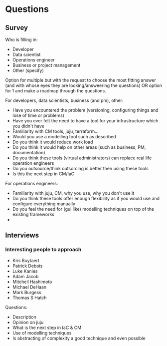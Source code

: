 # Questions

## Survey

Who is filling in:
- Developer
- Data scientist
- Operations engineer
- Business or project management
- Other (specify)

Option for multiple but with the request to choose the most fitting answer (and with whose eyes they are looking/answeering the questions) OR option for 1 and make a roadmap through the questions.

For developers, data scientists, business (and pm), other:
- Have you encountered the problem (versioning, configuring things and lose of time or problems)
- Have you ever felt the need to have a tool for your infrastructure which you didn't have
- Familiarity with CM tools, juju, terraform...
- Would you use a modelling tool such as described
- Do you think it would reduce work load
- Do you think it would help on other areas (such as business, PM, documentation)
- Do you think these tools (virtual administrators) can replace real life operation engineers
- Do you outsource/think outsorcing is better then using these tools
- Is this the next step in CM/IaC

For operations engineers:
- Familiarity with juju, CM, why you use, why you don't use it
- Do you think these tools offer enough flexibility as if you would use and configure everything manually
- Do you feel the need for (gui like) modelling techniques on top of the existing frameworks
- 


## Interviews

### Interesting people to approach

- Kris Buytaert
- Patrick Debois
- Luke Kanies
- Adam Jacob
- Mitchell Hashimoto
- Michael DeHaan
- Mark Burgess
- Thomas S Hatch

Questions:

- Description 
- Opinion on juju
- What is the next step in IaC & CM
- Use of modelling techniques
- Is abstracting of complexity a good technique and even possible
